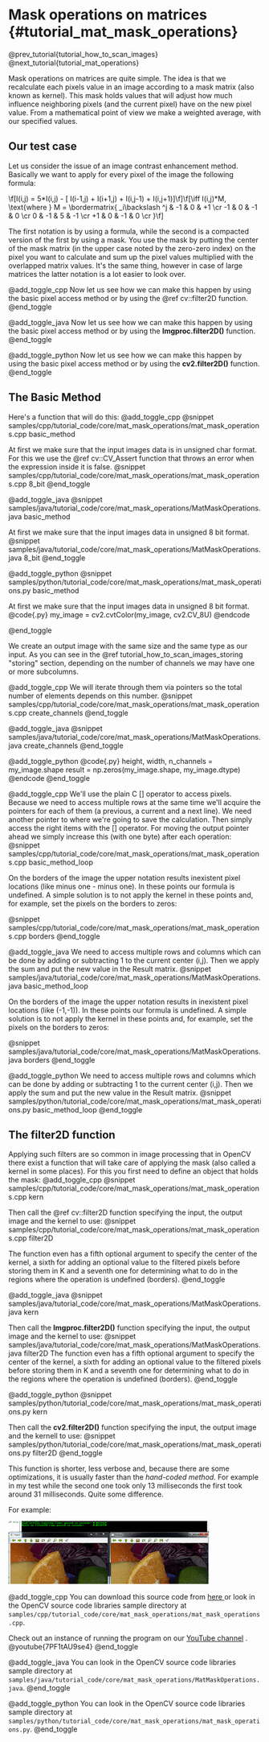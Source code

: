 Mask operations on matrices {#tutorial_mat_mask_operations}
===========================

@prev_tutorial{tutorial_how_to_scan_images}
@next_tutorial{tutorial_mat_operations}

Mask operations on matrices are quite simple. The idea is that we recalculate each pixels value in
an image according to a mask matrix (also known as kernel). This mask holds values that will adjust
how much influence neighboring pixels (and the current pixel) have on the new pixel value. From a
mathematical point of view we make a weighted average, with our specified values.

Our test case
-------------

Let us consider the issue of an image contrast enhancement method. Basically we want to apply for
every pixel of the image the following formula:

\f[I(i,j) = 5*I(i,j) - [ I(i-1,j) + I(i+1,j) + I(i,j-1) + I(i,j+1)]\f]\f[\iff I(i,j)*M, \text{where }
M = \bordermatrix{ _i\backslash ^j  & -1 &  0 & +1 \cr
                     -1 &  0 & -1 &  0 \cr
                      0 & -1 &  5 & -1 \cr
                     +1 &  0 & -1 &  0 \cr
                 }\f]

The first notation is by using a formula, while the second is a compacted version of the first by
using a mask. You use the mask by putting the center of the mask matrix (in the upper case noted by
the zero-zero index) on the pixel you want to calculate and sum up the pixel values multiplied with
the overlapped matrix values. It's the same thing, however in case of large matrices the latter
notation is a lot easier to look over.

@add_toggle_cpp
Now let us see how we can make this happen by using the basic pixel access method or by using the
@ref cv::filter2D function.
@end_toggle

@add_toggle_java
Now let us see how we can make this happen by using the basic pixel access method or by using the
**Imgproc.filter2D()** function.
@end_toggle

@add_toggle_python
Now let us see how we can make this happen by using the basic pixel access method or by using the
**cv2.filter2D()** function.
@end_toggle

The Basic Method
----------------

Here's a function that will do this:
@add_toggle_cpp
@snippet samples/cpp/tutorial_code/core/mat_mask_operations/mat_mask_operations.cpp basic_method

At first we make sure that the input images data is in unsigned char format. For this we use the
@ref cv::CV_Assert function that throws an error when the expression inside it is false.
@snippet samples/cpp/tutorial_code/core/mat_mask_operations/mat_mask_operations.cpp 8_bit
@end_toggle

@add_toggle_java
@snippet samples/java/tutorial_code/core/mat_mask_operations/MatMaskOperations.java basic_method

At first we make sure that the input images data in unsigned 8 bit format.
@snippet samples/java/tutorial_code/core/mat_mask_operations/MatMaskOperations.java 8_bit
@end_toggle

@add_toggle_python
@snippet samples/python/tutorial_code/core/mat_mask_operations/mat_mask_operations.py basic_method

At first we make sure that the input images data in unsigned 8 bit format.
@code{.py}
my_image = cv2.cvtColor(my_image, cv2.CV_8U)
@endcode

@end_toggle

We create an output image with the same size and the same type as our input. As you can see in the
@ref tutorial_how_to_scan_images_storing "storing" section, depending on the number of channels we may have one or more
subcolumns.

@add_toggle_cpp
We will iterate through them via pointers so the total number of elements depends on
this number.
@snippet samples/cpp/tutorial_code/core/mat_mask_operations/mat_mask_operations.cpp create_channels
@end_toggle

@add_toggle_java
@snippet samples/java/tutorial_code/core/mat_mask_operations/MatMaskOperations.java create_channels
@end_toggle

@add_toggle_python
@code{.py}
height, width, n_channels = my_image.shape
result = np.zeros(my_image.shape, my_image.dtype)
@endcode
@end_toggle

@add_toggle_cpp
We'll use the plain C [] operator to access pixels. Because we need to access multiple rows at the
same time we'll acquire the pointers for each of them (a previous, a current and a next line). We
need another pointer to where we're going to save the calculation. Then simply access the right
items with the [] operator. For moving the output pointer ahead we simply increase this (with one
byte) after each operation:
@snippet samples/cpp/tutorial_code/core/mat_mask_operations/mat_mask_operations.cpp basic_method_loop

On the borders of the image the upper notation results inexistent pixel locations (like minus one -
minus one). In these points our formula is undefined. A simple solution is to not apply the kernel
in these points and, for example, set the pixels on the borders to zeros:

@snippet samples/cpp/tutorial_code/core/mat_mask_operations/mat_mask_operations.cpp borders
@end_toggle

@add_toggle_java
We need to access multiple rows and columns which can be done by adding or subtracting 1 to the current center (i,j).
Then we apply the sum and put the new value in the Result matrix.
@snippet samples/java/tutorial_code/core/mat_mask_operations/MatMaskOperations.java basic_method_loop

On the borders of the image the upper notation results in inexistent pixel locations (like (-1,-1)).
In these points our formula is undefined. A simple solution is to not apply the kernel
in these points and, for example, set the pixels on the borders to zeros:

@snippet samples/java/tutorial_code/core/mat_mask_operations/MatMaskOperations.java borders
@end_toggle

@add_toggle_python
We need to access multiple rows and columns which can be done by adding or subtracting 1 to the current center (i,j).
Then we apply the sum and put the new value in the Result matrix.
@snippet samples/python/tutorial_code/core/mat_mask_operations/mat_mask_operations.py basic_method_loop
@end_toggle

The filter2D function
---------------------

Applying such filters are so common in image processing that in OpenCV there exist a function that
will take care of applying the mask (also called a kernel in some places). For this you first need
to define an object that holds the mask:
@add_toggle_cpp
@snippet samples/cpp/tutorial_code/core/mat_mask_operations/mat_mask_operations.cpp kern

Then call the @ref cv::filter2D function specifying the input, the output image and the kernel to
use:
@snippet samples/cpp/tutorial_code/core/mat_mask_operations/mat_mask_operations.cpp filter2D

The function even has a fifth optional argument to specify the center of the kernel, a sixth
for adding an optional value to the filtered pixels before storing them in K and a seventh one
for determining what to do in the regions where the operation is undefined (borders).
@end_toggle

@add_toggle_java
@snippet samples/java/tutorial_code/core/mat_mask_operations/MatMaskOperations.java kern

Then call the **Imgproc.filter2D()** function specifying the input, the output image and the kernel to
use:
@snippet samples/java/tutorial_code/core/mat_mask_operations/MatMaskOperations.java filter2D
The function even has a fifth optional argument to specify the center of the kernel, a sixth
for adding an optional value to the filtered pixels before storing them in K and a seventh one
for determining what to do in the regions where the operation is undefined (borders).
@end_toggle

@add_toggle_python
@snippet samples/python/tutorial_code/core/mat_mask_operations/mat_mask_operations.py kern

Then call the **cv2.filter2D()** function specifying the input, the output image and the kernell to
use:
@snippet samples/python/tutorial_code/core/mat_mask_operations/mat_mask_operations.py filter2D
@end_toggle

This function is shorter, less verbose and, because there are some optimizations, it is usually faster
than the *hand-coded method*. For example in my test while the second one took only 13
milliseconds the first took around 31 milliseconds. Quite some difference.

For example:

![](images/resultMatMaskFilter2D.png)

@add_toggle_cpp
You can download this source code from [here
](https://github.com/opencv/opencv/tree/master/samples/cpp/tutorial_code/core/mat_mask_operations/mat_mask_operations.cpp) or look in the
OpenCV source code libraries sample directory at
`samples/cpp/tutorial_code/core/mat_mask_operations/mat_mask_operations.cpp`.

Check out an instance of running the program on our [YouTube
channel](http://www.youtube.com/watch?v=7PF1tAU9se4) .
@youtube{7PF1tAU9se4}
@end_toggle

@add_toggle_java
You can look in the OpenCV source code libraries sample directory at
`samples/java/tutorial_code/core/mat_mask_operations/MatMaskOperations.java`.
@end_toggle

@add_toggle_python
You can look in the OpenCV source code libraries sample directory at
`samples/python/tutorial_code/core/mat_mask_operations/mat_mask_operations.py`.
@end_toggle

